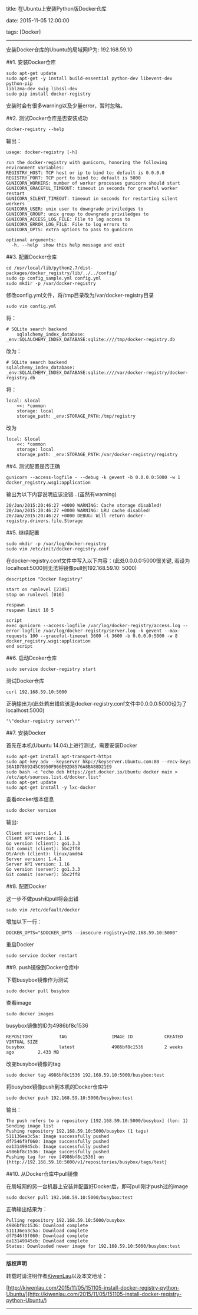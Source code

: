 title: 在Ubuntu上安装Python版Docker仓库

date: 2015-11-05 12:00:00

tags: [Docker]

---

安装Docker仓库的Ubuntu的局域网IP为: 192.168.59.10

##1.	安装Docker仓库

```
sudo apt-get update
sudo apt-get -y install build-essential python-dev libevent-dev python-pip
liblzma-dev swig libssl-dev
sudo pip install docker-registry
```

安装时会有很多warning以及少量error，暂时忽略。

##2.	测试Docker仓库是否安装成功

```
docker-registry --help
```

输出：

```
usage: docker-registry [-h]

run the docker-registry with gunicorn, honoring the following
environment variables:
REGISTRY_HOST: TCP host or ip to bind to; default is 0.0.0.0
REGISTRY_PORT: TCP port to bind to; default is 5000
GUNICORN_WORKERS: number of worker processes gunicorn should start
GUNICORN_GRACEFUL_TIMEOUT: timeout in seconds for graceful worker restart
GUNICORN_SILENT_TIMEOUT: timeout in seconds for restarting silent workers
GUNICORN_USER: unix user to downgrade priviledges to
GUNICORN_GROUP: unix group to downgrade priviledges to
GUNICORN_ACCESS_LOG_FILE: File to log access to
GUNICORN_ERROR_LOG_FILE: File to log errors to
GUNICORN_OPTS: extra options to pass to gunicorn

optional arguments:
  -h, --help  show this help message and exit
```

##3.	配置Docker仓库

```
cd /usr/local/lib/python2.7/dist-packages/docker_registry/lib/../../config/
sudo cp config_sample.yml config.yml
sudo mkdir -p /var/docker-registry
```

修改config.yml文件，将/tmp目录改为/var/docker-registry目录

```
sudo vim config.yml
```

将：

```
# SQLite search backend
    sqlalchemy_index_database: _env:SQLALCHEMY_INDEX_DATABASE:sqlite:////tmp/docker-registry.db	
```
			
改为：

```
# SQLite search backend
sqlalchemy_index_database: _env:SQLALCHEMY_INDEX_DATABASE:sqlite:////var/docker-registry/docker-registry.db
```

将：

```
local: &local
    <<: *common
    storage: local
    storage_path: _env:STORAGE_PATH:/tmp/registry
```

改为

```
local: &local
    <<: *common
    storage: local
    storage_path: _env:STORAGE_PATH:/var/docker-registry/registry
```


##4. 测试配置是否正确

```
gunicorn --access-logfile - --debug -k gevent -b 0.0.0.0:5000 -w 1 docker_registry.wsgi:application 
```

输出为以下内容说明应该没错…(虽然有warning)

```
20/Jan/2015:20:46:27 +0000 WARNING: Cache storage disabled!
20/Jan/2015:20:46:27 +0000 WARNING: LRU cache disabled!
20/Jan/2015:20:46:27 +0000 DEBUG: Will return docker-registry.drivers.file.Storage
```


##5.	继续配置

```
sudo mkdir -p /var/log/docker-registry
sudo vim /etc/init/docker-registry.conf
```

在docker-registry.conf文件中写入以下内容：(此处0.0.0.0:5000很关键, 若设为localhost:5000则无法将镜像pull到192.168.59.10: 5000)

```
description "Docker Registry"

start on runlevel [2345]
stop on runlevel [016]

respawn
respawn limit 10 5

script
exec gunicorn --access-logfile /var/log/docker-registry/access.log --error-logfile /var/log/docker-registry/server.log -k gevent --max-requests 100 --graceful-timeout 3600 -t 3600 -b 0.0.0.0:5000 -w 8 docker_registry.wsgi:application
end script
```


##6.	启动Dcoker仓库

```
sudo service docker-registry start
```

测试Docker仓库

```
curl 192.168.59.10:5000
```
 
正确输出为(此处若出错应该是docker-registry.conf文件中0.0.0.0:5000设为了localhost:5000)

```
"\"docker-registry server\""
```


##7. 安装Docker

首先在本机(Ubuntu 14.04)上进行测试，需要安装Docker

```
sudo apt-get install apt-transport-https
sudo apt-key adv --keyserver hkp://keyserver.Ubuntu.com:80 --recv-keys 36A1D7869245C8950F966E92D8576A8BA88D21E9
sudo bash -c "echo deb https://get.docker.io/Ubuntu docker main > /etc/apt/sources.list.d/docker.list"
sudo apt-get update
sudo apt-get install -y lxc-docker
```

查看docker版本信息

```
sudo docker version
```

输出:

```
Client version: 1.4.1
Client API version: 1.16
Go version (client): go1.3.3
Git commit (client): 5bc2ff8
OS/Arch (client): linux/amd64
Server version: 1.4.1
Server API version: 1.16
Go version (server): go1.3.3
Git commit (server): 5bc2ff8
```


##8.	配置Docker

这一步不做push和pull将会出错

```
sudo vim /etc/default/docker
```

增加以下一行：

```
DOCKER_OPTS="$DOCKER_OPTS --insecure-registry=192.168.59.10:5000"
```

重启Docker

```
sudo service docker restart
```

##9. push镜像到Docker仓库中

下载busybox镜像作为测试

```
sudo docker pull busybox
```

查看image

```
sudo docker images
```

busybox镜像的ID为4986bf8c1536

```
REPOSITORY          TAG                 IMAGE ID            CREATED             VIRTUAL SIZE
busybox             latest              4986bf8c1536        2 weeks ago         2.433 MB
```

改变busybox镜像的tag

```
sudo docker tag 4986bf8c1536 192.168.59.10:5000/busybox:test
```

将busybox镜像push到本机的Docker仓库中

```
sudo docker push 192.168.59.10:5000/busybox:test
```

输出：

```
The push refers to a repository [192.168.59.10:5000/busybox] (len: 1)
Sending image list
Pushing repository 192.168.59.10:5000/busybox (1 tags)
511136ea3c5a: Image successfully pushed 
df7546f9f060: Image successfully pushed 
ea13149945cb: Image successfully pushed 
4986bf8c1536: Image successfully pushed 
Pushing tag for rev [4986bf8c1536] on {http://192.168.59.10:5000/v1/repositories/busybox/tags/test}
```


##10. 从Docker仓库中pull镜像

在局域网的另一台机器上安装并配置好Docker后，即可pull刚才push过的image

```
sudo docker pull 192.168.59.10:5000/busybox:test
```

正确输出结果为：

```
Pulling repository 192.168.59.10:5000/busybox
4986bf8c1536: Download complete 
511136ea3c5a: Download complete 
df7546f9f060: Download complete 
ea13149945cb: Download complete 
Status: Downloaded newer image for 192.168.59.10:5000/busybox:test
```

***

**版权声明**

转载时请注明作者[KiwenLau](http://kiwenlau.com/)以及本文地址：

[http://kiwenlau.com/2015/11/05/151105-install-docker-registry-python-Ubuntu/](http://kiwenlau.com/2015/11/05/151105-install-docker-registry-python-Ubuntu/)
***